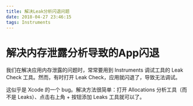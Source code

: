 ```yaml
---
title: 解决Leak分析闪退问题
date: 2018-04-27 23:46:15
tags: Instruments
---
```


# 解决内存泄露分析导致的App闪退

我们在解决应用内存泄露的问题时，常常要用到 Instruments 调试工具的 Leak Check 工具。然而，有时打开 Leak Check，应用就闪退了，导致无法调试。

这似乎是 Xcode 的一个 bug。解决方法很简单：打开 Allocations 分析工具（而不是 Leaks）、点击右上角 + 按钮添加 Leaks 工具就可以了。